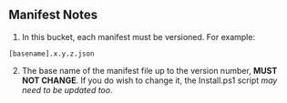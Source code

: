 ## Manifest Notes
1. In this bucket, each manifest must be versioned.
For example:
```
[basename].x.y.z.json
```
2. The base name of the manifest file up to the version number, **MUST NOT CHANGE**.  If you do wish to change it,
the Install.ps1 script *may need to be updated too*.
